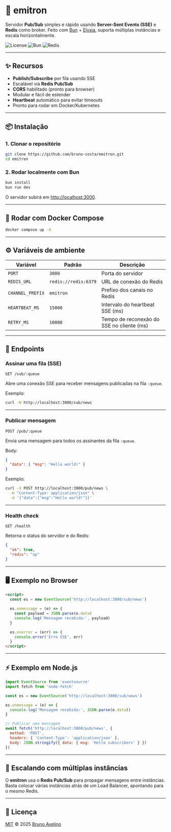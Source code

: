 # 🚀 emitron

Servidor **Pub/Sub** simples e rápido usando **Server-Sent Events (SSE)** e **Redis** como broker.
Feito com [Bun](https://bun.sh/) + [Elysia](https://elysiajs.com/), suporta múltiplas instâncias e escala horizontalmente.

![License](https://img.shields.io/badge/license-MIT-blue)
![Bun](https://img.shields.io/badge/Bun-1.x-black?logo=bun)
![Redis](https://img.shields.io/badge/Redis-7.x-red?logo=redis)

---

## ✨ Recursos

* **Publish/Subscribe** por fila usando SSE
* Escalável via **Redis Pub/Sub**
* **CORS** habilitado (pronto para browser)
* Modular e fácil de estender
* **Heartbeat** automático para evitar timeouts
* Pronto para rodar em Docker/Kubernetes

---

## 📦 Instalação

### 1. Clonar o repositório

```bash
git clone https://github.com/bruno-costa/emitron.git
cd emitron
```

### 2. Rodar localmente com Bun

```bash
bun install
bun run dev
```

O servidor subirá em [http://localhost:3000](http://localhost:3000).

---

## 🐳 Rodar com Docker Compose

```bash
docker compose up -d
```

---

## ⚙️ Variáveis de ambiente

| Variável         | Padrão               | Descrição                                 |
| ---------------- | -------------------- | ----------------------------------------- |
| `PORT`           | `3000`               | Porta do servidor                         |
| `REDIS_URL`      | `redis://redis:6379` | URL de conexão do Redis                   |
| `CHANNEL_PREFIX` | `emitron`            | Prefixo dos canais no Redis               |
| `HEARTBEAT_MS`   | `15000`              | Intervalo do heartbeat SSE (ms)           |
| `RETRY_MS`       | `10000`              | Tempo de reconexão do SSE no cliente (ms) |

---

## 🔌 Endpoints

### **Assinar uma fila (SSE)**

```
GET /sub/:queue
```

Abre uma conexão SSE para receber mensagens publicadas na fila `:queue`.

Exemplo:

```bash
curl -N http://localhost:3000/sub/news
```

---

### **Publicar mensagem**

```
POST /pub/:queue
```

Envia uma mensagem para todos os assinantes da fila `:queue`.

Body:

```json
{
  "data": { "msg": "Hello world!" }
}
```

Exemplo:

```bash
curl -X POST http://localhost:3000/pub/news \
  -H "Content-Type: application/json" \
  -d '{"data":{"msg":"Hello world!"}}'
```

---

### **Health check**

```
GET /health
```

Retorna o status do servidor e do Redis:

```json
{
  "ok": true,
  "redis": "up"
}
```

---

## 🖥️ Exemplo no Browser

```html
<script>
  const es = new EventSource('http://localhost:3000/sub/news')

  es.onmessage = (e) => {
    const payload = JSON.parse(e.data)
    console.log('Mensagem recebida:', payload)
  }

  es.onerror = (err) => {
    console.error('Erro SSE', err)
  }
</script>
```

---

## ⚡ Exemplo em Node.js

```js
import EventSource from 'eventsource'
import fetch from 'node-fetch'

const es = new EventSource('http://localhost:3000/sub/news')

es.onmessage = (e) => {
  console.log('Mensagem recebida:', JSON.parse(e.data))
}

// Publicar uma mensagem
await fetch('http://localhost:3000/pub/news', {
  method: 'POST',
  headers: { 'Content-Type': 'application/json' },
  body: JSON.stringify({ data: { msg: 'Hello subscribers' } })
})
```

---

## 📡 Escalando com múltiplas instâncias

O **emitron** usa o **Redis Pub/Sub** para propagar mensagens entre instâncias.
Basta colocar várias instâncias atrás de um Load Balancer, apontando para o mesmo Redis.

---

## 📜 Licença

[MIT](LICENSE) © 2025 [Bruno Avelino](https://github.com/bruno-costa)
